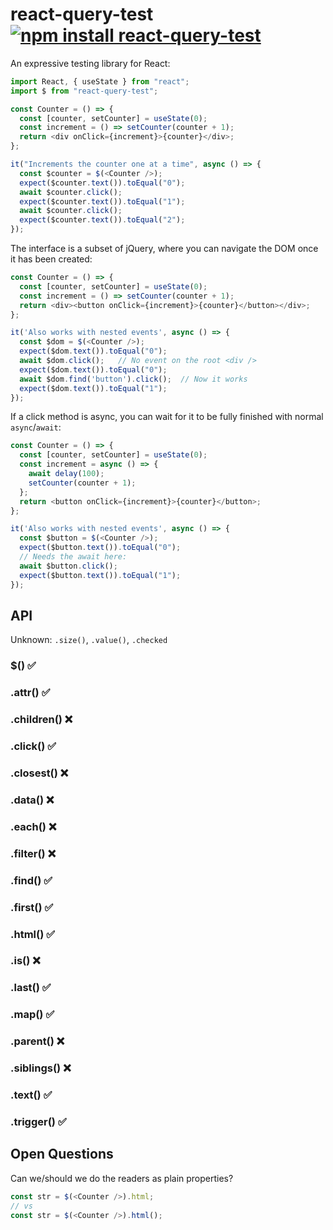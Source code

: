 # react-query-test [![npm install react-query-test](https://img.shields.io/badge/npm%20install-react--query--test-blue.svg)](https://www.npmjs.com/package/react-query-test)

An expressive testing library for React:

```js
import React, { useState } from "react";
import $ from "react-query-test";

const Counter = () => {
  const [counter, setCounter] = useState(0);
  const increment = () => setCounter(counter + 1);
  return <div onClick={increment}>{counter}</div>;
};

it("Increments the counter one at a time", async () => {
  const $counter = $(<Counter />);
  expect($counter.text()).toEqual("0");
  await $counter.click();
  expect($counter.text()).toEqual("1");
  await $counter.click();
  expect($counter.text()).toEqual("2");
});
```

The interface is a subset of jQuery, where you can navigate the DOM once it has been created:

```js
const Counter = () => {
  const [counter, setCounter] = useState(0);
  const increment = () => setCounter(counter + 1);
  return <div><button onClick={increment}>{counter}</button></div>;
};

it('Also works with nested events', async () => {
  const $dom = $(<Counter />);
  expect($dom.text()).toEqual("0");
  await $dom.click();   // No event on the root <div />
  expect($dom.text()).toEqual("0");
  await $dom.find('button').click();  // Now it works
  expect($dom.text()).toEqual("1");
});
```

If a click method is async, you can wait for it to be fully finished with normal `async`/`await`:

```js
const Counter = () => {
  const [counter, setCounter] = useState(0);
  const increment = async () => {
    await delay(100);
    setCounter(counter + 1);
  };
  return <button onClick={increment}>{counter}</button>;
};

it('Also works with nested events', async () => {
  const $button = $(<Counter />);
  expect($button.text()).toEqual("0");
  // Needs the await here:
  await $button.click();
  expect($button.text()).toEqual("1");
});
```



## API

Unknown: `.size()`, `.value()`, `.checked`

### $() ✅

### .attr() ✅

### .children() ❌

### .click() ✅

### .closest() ❌

### .data() ❌

### .each() ❌

### .filter() ❌

### .find() ✅

### .first() ✅

### .html() ✅

### .is() ❌

### .last() ✅

### .map() ✅

### .parent() ❌

### .siblings() ❌

### .text() ✅

### .trigger() ✅


## Open Questions

Can we/should we do the readers as plain properties?

```js
const str = $(<Counter />).html;
// vs
const str = $(<Counter />).html();
```
